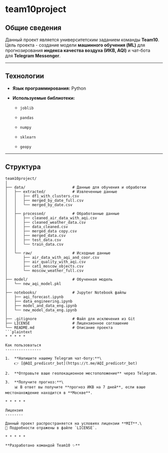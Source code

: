 team10project
=============

Общие сведения
--------------

Данный проект является университетским заданием команды **Team10**. Цель проекта - создание модели **машинного обучения (ML)** для прогнозирования **индекса качества воздуха (ИКВ, AQI)** и чат-бота для **Telegram Messenger**.

* * * * *

Технологии
----------

-   **Язык программирования:** Python

-   **Используемые библиотеки:**

    -   `joblib`

    -   `pandas`

    -   `numpy`

    -   `sklearn`

    -   `geopy`

* * * * *

Структура
----------------
```plaintext
team10project/
│
├── data/                     # Данные для обучения и обработки
│   ├── extracted/            # Извлеченные данные
│   │   ├── df1_with_clusters.csv
│   │   ├── merged_by_date_full.csv
│   │   └── merged_by_date.csv
│   │
│   ├── processed/            # Обработанные данные
│   │   ├── cleaned_air_data_with_aqi.csv
│   │   ├── cleaned_weather_data.csv
│   │   ├── data_cleaned.csv
│   │   ├── merged_data copy.csv
│   │   ├── merged_data.csv
│   │   ├── test_data.csv
│   │   └── train_data.csv
│   │
│   └── raw/                  # Исходные данные
│       ├── air_data_with_aqi_and_coor.csv
│       ├── air_quality_with_aqi.csv
│       ├── cat1_moscow_objects.csv
│       └── moscow_weather_full.csv
│
├── model/                    # Обученная модель
│   └── new_aqi_model.pkl
│
├── notebooks/                # Jupyter Notebook файлы
│   ├── aqi_forecast.ipynb
│   ├── data_engineering.ipynb
│   ├── model_and_data_eng.ipynb
│   └── new_model_data_eng.ipynb
│
├── .gitignore                # Файл для исключения из Git
├── LICENSE                   # Лицензионное соглашение
└── README.md                 # Описание проекта
```plaintext
* * * * *

Как пользоваться
----------------

1.  **Напишите нашему Telegram чат-боту:**\
    👉 [@AQI_predicotr_bot](https://t.me/AQI_predicotr_bot)

2.  **Отправьте ваше геолокационное местоположение** через Telegram.

3.  **Получите прогноз:**\
    📊 В ответ вы получите **прогноз ИКВ на 7 дней**, если ваше местонахождение находится в **Москве**.

* * * * *

Лицензия
--------

Данный проект распространяется на условиях лицензии **MIT**.\
📄 Подробности отражены в файле `LICENSE`.

* * * * *

**Разработано командой Team10 ✨**
